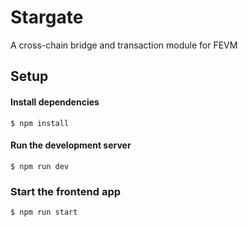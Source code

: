# Stargate

A cross-chain bridge and transaction module for FEVM

## Setup

#### Install dependencies

```
$ npm install
```

#### Run the development server

```
$ npm run dev
```

### Start the frontend app

```
$ npm run start
```